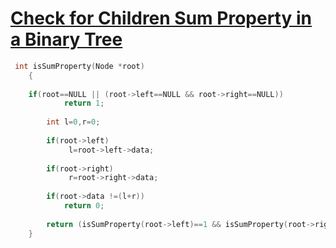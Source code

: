 <h1><a href="https://www.geeksforgeeks.org/problems/children-sum-parent/1" target="_blank">Check for Children Sum Property in a Binary Tree</a></h1>

```cpp
 int isSumProperty(Node *root)
    {
    
    if(root==NULL || (root->left==NULL && root->right==NULL))
            return 1;
            
        int l=0,r=0;
        
        if(root->left)
             l=root->left->data;
        
        if(root->right)
             r=root->right->data;
            
        if(root->data !=(l+r))
            return 0;
        
        return (isSumProperty(root->left)==1 && isSumProperty(root->right)==1) ? 1:0;
    }

```